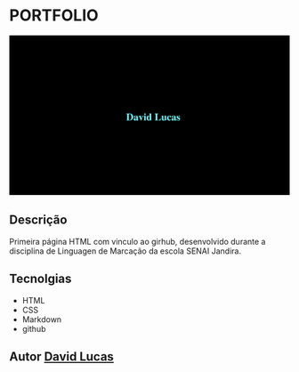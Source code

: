 # PORTFOLIO

![](./preview.png)

## Descrição
Primeira página HTML com vinculo ao girhub, desenvolvido durante a disciplina de Linguagen de Marcação da escola SENAI Jandira.

## Tecnolgias
* HTML
* CSS
* Markdown
* github


## Autor [David Lucas](https://www.linkedin.com/in/david-lucas-19370727b/)